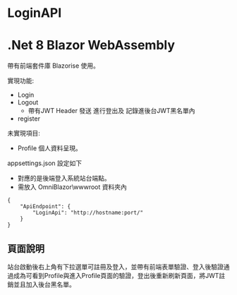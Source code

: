 # LoginAPI

# .Net 8 Blazor WebAssembly

帶有前端套件庫 Blazorise 使用。

實現功能:
- Login
- Logout
  - 帶有JWT Header 發送 進行登出及 記錄進後台JWT黑名單內 
- register

未實現項目:
- Profile 個人資料呈現。

appsettings.json 設定如下
- 對應的是後端登入系統站台端點。
- 需放入 OmniBlazor\wwwroot 資料夾內
```
{
    "ApiEndpoint": {
        "LoginApi": "http://hostname:port/"
    }
}

```

## 頁面說明
站台啟動後右上角有下拉選單可註冊及登入，並帶有前端表單驗證、登入後驗證通過成為可看到Profile與進入Profile頁面的驗證，登出後重新刷新頁面，將JWT註銷並且加入後台黑名單。
